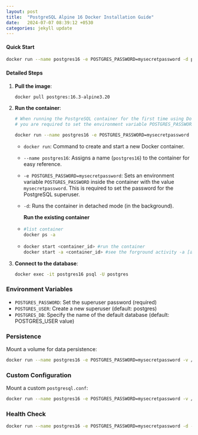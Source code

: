 ```yaml
---
layout: post
title:  "PostgreSQL Alpine 16 Docker Installation Guide"
date:   2024-07-07 08:39:12 +0530
categories: jekyll update
---
```


#### Quick Start

```bash
docker run --name postgres16 -e POSTGRES_PASSWORD=mysecretpassword -d postgres:16.3-alpine3.20
```

#### Detailed Steps

1. **Pull the image**:
   ```bash
   docker pull postgres:16.3-alpine3.20
   ```

2. **Run the container**:

   ```bash
   # When running the PostgreSQL container for the first time using Docker, 
   # you are required to set the environment variable POSTGRES_PASSWORD to your desired password for the PostgreSQL superuser.

   docker run --name postgres16 -e POSTGRES_PASSWORD=mysecretpassword -d postgres:16.3-alpine3.20
   ```
   - `docker run`: Command to create and start a new Docker container.
   - `--name postgres16`: Assigns a name (`postgres16`) to the container for easy reference.
   - `-e POSTGRES_PASSWORD=mysecretpassword`: Sets an environment variable `POSTGRES_PASSWORD` inside the container with the value `mysecretpassword`. This is required to          set the password for the PostgreSQL superuser.
   - `-d`: Runs the container in detached mode (in the background).
     
     **Run the existing container**
     
   - ```bash
     #list container
     docker ps -a
     ```
   - ```bash
     docker start <container_id> #run the container
     docker start -a <container_id> #see the forground activity -a [attach] 
     ```

3. **Connect to the database**:
   ```bash
   docker exec -it postgres16 psql -U postgres
   ```

### Environment Variables

- `POSTGRES_PASSWORD`: Set the superuser password (required)
- `POSTGRES_USER`: Create a new superuser (default: postgres)
- `POSTGRES_DB`: Specify the name of the default database (default: POSTGRES_USER value)

### Persistence

Mount a volume for data persistence:

```bash
docker run --name postgres16 -e POSTGRES_PASSWORD=mysecretpassword -v /my/data:/var/lib/postgresql/data -d postgres:16-alpine
```

### Custom Configuration

Mount a custom `postgresql.conf`:

```bash
docker run --name postgres16 -e POSTGRES_PASSWORD=mysecretpassword -v /my/custom/postgresql.conf:/etc/postgresql/postgresql.conf -d postgres:16-alpine -c 'config_file=/etc/postgresql/postgresql.conf'
```

### Health Check

```bash
docker run --name postgres16 -e POSTGRES_PASSWORD=mysecretpassword -d --health-cmd="pg_isready -U postgres" --health-interval=10s --health-timeout=5s --health-retries=5 postgres:16-alpine
```
